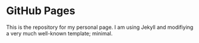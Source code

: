 # GitHub Pages  
This is the repository for my personal page. I am using Jekyll and modifiying a very much well-known template; minimal.
